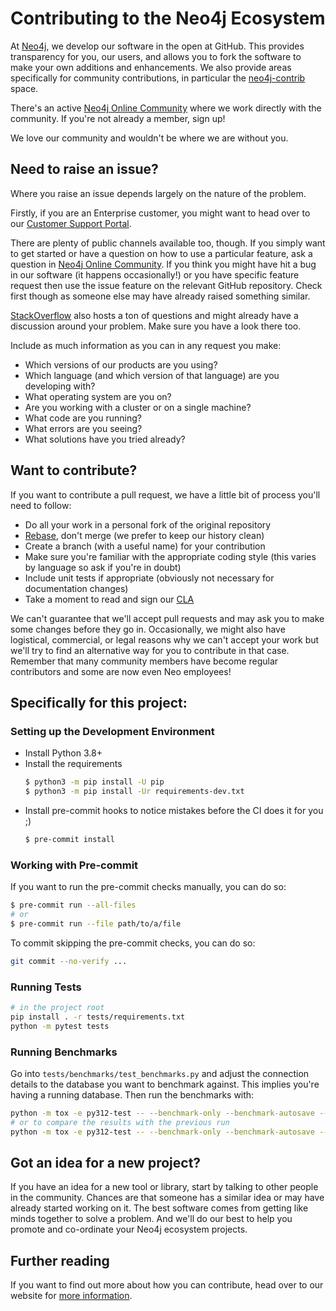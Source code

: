 # Contributing to the Neo4j Ecosystem

At [Neo4j](https://neo4j.com/), we develop our software in the open at GitHub.
This provides transparency for you, our users, and allows you to fork the software to make your own additions and enhancements.
We also provide areas specifically for community contributions, in particular the [neo4j-contrib](https://github.com/neo4j-contrib) space.

There's an active [Neo4j Online Community](https://community.neo4j.com/) where we work directly with the community.
If you're not already a member, sign up!

We love our community and wouldn't be where we are without you.


## Need to raise an issue?

Where you raise an issue depends largely on the nature of the problem.

Firstly, if you are an Enterprise customer, you might want to head over to our [Customer Support Portal](https://support.neo4j.com/).

There are plenty of public channels available too, though.
If you simply want to get started or have a question on how to use a particular feature, ask a question in [Neo4j Online Community](https://community.neo4j.com/).
If you think you might have hit a bug in our software (it happens occasionally!) or you have specific feature request then use the issue feature on the relevant GitHub repository.
Check first though as someone else may have already raised something similar.

[StackOverflow](https://stackoverflow.com/questions/tagged/neo4j) also hosts a ton of questions and might already have a discussion around your problem.
Make sure you have a look there too.

Include as much information as you can in any request you make:

- Which versions of our products are you using?
- Which language (and which version of that language) are you developing with?
- What operating system are you on?
- Are you working with a cluster or on a single machine?
- What code are you running?
- What errors are you seeing?
- What solutions have you tried already?


## Want to contribute?

If you want to contribute a pull request, we have a little bit of process you'll need to follow:

- Do all your work in a personal fork of the original repository
- [Rebase](https://github.com/edx/edx-platform/wiki/How-to-Rebase-a-Pull-Request), don't merge (we prefer to keep our history clean)
- Create a branch (with a useful name) for your contribution
- Make sure you're familiar with the appropriate coding style (this varies by language so ask if you're in doubt)
- Include unit tests if appropriate (obviously not necessary for documentation changes)
- Take a moment to read and sign our [CLA](https://neo4j.com/developer/cla)

We can't guarantee that we'll accept pull requests and may ask you to make some changes before they go in.
Occasionally, we might also have logistical, commercial, or legal reasons why we can't accept your work but we'll try to find an alternative way for you to contribute in that case.
Remember that many community members have become regular contributors and some are now even Neo employees!


## Specifically for this project:

### Setting up the Development Environment
 * Install Python 3.8+
 * Install the requirements
   ```bash
   $ python3 -m pip install -U pip
   $ python3 -m pip install -Ur requirements-dev.txt
   ```
* Install pre-commit hooks to notice mistakes before the CI does it for you ;)
  ```bash
  $ pre-commit install
  ```

### Working with Pre-commit
If you want to run the pre-commit checks manually, you can do so:
```bash
$ pre-commit run --all-files
# or
$ pre-commit run --file path/to/a/file
```

To commit skipping the pre-commit checks, you can do so:
```bash
git commit --no-verify ...
```

### Running Tests
```bash
# in the project root
pip install . -r tests/requirements.txt
python -m pytest tests
```

### Running Benchmarks
Go into `tests/benchmarks/test_benchmarks.py` and adjust the connection details to the database you want to benchmark against.
This implies you're having a running database.
Then run the benchmarks with:
```bash
python -m tox -e py312-test -- --benchmark-only --benchmark-autosave --benchmark-group-by=fullname
# or to compare the results with the previous run
python -m tox -e py312-test -- --benchmark-only --benchmark-autosave --benchmark-group-by=fullname --benchmark-compare
```


## Got an idea for a new project?

If you have an idea for a new tool or library, start by talking to other people in the community.
Chances are that someone has a similar idea or may have already started working on it.
The best software comes from getting like minds together to solve a problem.
And we'll do our best to help you promote and co-ordinate your Neo4j ecosystem projects.


## Further reading

If you want to find out more about how you can contribute, head over to our website for [more information](https://neo4j.com/developer/contributing-code/).
